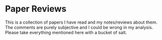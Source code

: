 # Paper Reviews

This is a collection of papers I have read and my notes/reviews about them. The comments are purely subjective and I could be wrong in my analysis. Please take everything mentioned here with a bucket of salt.
